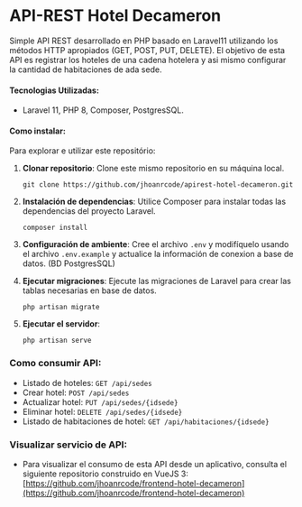 # API-REST Hotel Decameron
Simple API REST desarrollado en PHP basado en Laravel11 utilizando los métodos HTTP apropiados (GET, POST, PUT, DELETE).
El objetivo de esta API es registrar los hoteles de una cadena hotelera y asi mismo configurar la cantidad de habitaciones de ada sede.

#### Tecnologias Utilizadas:
- Laravel 11, PHP 8, Composer, PostgresSQL.

#### Como instalar:
Para explorar e utilizar este repositório:

1. **Clonar repositorio**: Clone este mismo repositorio en su máquina local.

   ```
   git clone https://github.com/jhoanrcode/apirest-hotel-decameron.git
   ```

2. **Instalación de dependencias**: Utilice Composer para instalar todas las dependencias del proyecto Laravel.

   ```
   composer install
   ```

3. **Configuración de ambiente**: Cree el archivo `.env` y modifíquelo usando el archivo `.env.example` y actualice la información de conexion a base de datos. (BD PostgresSQL)

4. **Ejecutar migraciones**: Ejecute las migraciones de Laravel para crear las tablas necesarias en base de datos.

   ```
   php artisan migrate
   ```

5. **Ejecutar el servidor**: 

   ```
   php artisan serve
   ```

### Como consumir API:
- Listado de hoteles: `GET /api/sedes`
- Crear hotel: `POST /api/sedes`
- Actualizar hotel: `PUT /api/sedes/{idsede}`
- Eliminar hotel: `DELETE /api/sedes/{idsede}`
- Listado de habitaciones de hotel: `GET /api/habitaciones/{idsede}`


### Visualizar servicio de API:
- Para visualizar el consumo de esta API desde un aplicativo, consulta el siguiente repositorio construido en VueJS 3: 
[https://github.com/jhoanrcode/frontend-hotel-decameron](https://github.com/jhoanrcode/frontend-hotel-decameron)
